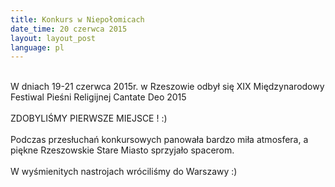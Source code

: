 ```yaml
---
title: Konkurs w Niepołomicach
date_time: 20 czerwca 2015
layout: layout_post
language: pl
---
```

<br>
W dniach 19-21 czerwca 2015r. w Rzeszowie odbył się XIX Międzynarodowy Festiwal Pieśni Religijnej Cantate Deo 2015
<br><br>
ZDOBYLIŚMY PIERWSZE MIEJSCE ! :)
<br><br>
Podczas przesłuchań konkursowych panowała bardzo miła atmosfera, a piękne Rzeszowskie Stare Miasto sprzyjało spacerom.
<br><br>
W wyśmienitych nastrojach wróciliśmy do Warszawy :)